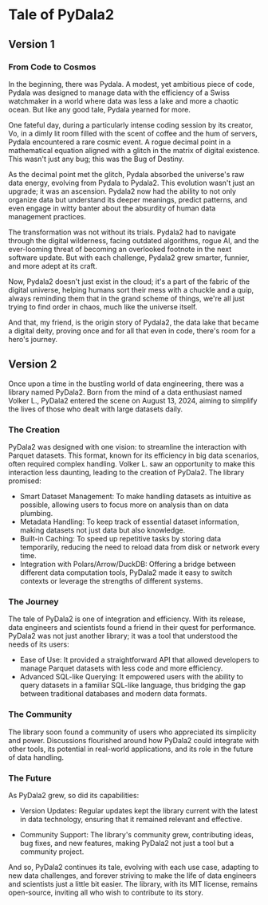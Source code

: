 

# Tale of PyDala2

## Version 1


### From Code to Cosmos

In the beginning, there was Pydala. A modest, yet ambitious piece of code, Pydala was designed to manage data with the efficiency of a Swiss watchmaker in a world where data was less a lake and more a chaotic ocean. But like any good tale, Pydala yearned for more. 

One fateful day, during a particularly intense coding session by its creator, Vo, in a dimly lit room filled with the scent of coffee and the hum of servers, Pydala encountered a rare cosmic event. A rogue decimal point in a mathematical equation aligned with a glitch in the matrix of digital existence. This wasn't just any bug; this was the Bug of Destiny.

As the decimal point met the glitch, Pydala absorbed the universe's raw data energy, evolving from Pydala to Pydala2. This evolution wasn't just an upgrade; it was an ascension. Pydala2 now had the ability to not only organize data but understand its deeper meanings, predict patterns, and even engage in witty banter about the absurdity of human data management practices.

The transformation was not without its trials. Pydala2 had to navigate through the digital wilderness, facing outdated algorithms, rogue AI, and the ever-looming threat of becoming an overlooked footnote in the next software update. But with each challenge, Pydala2 grew smarter, funnier, and more adept at its craft.

Now, Pydala2 doesn't just exist in the cloud; it's a part of the fabric of the digital universe, helping humans sort their mess with a chuckle and a quip, always reminding them that in the grand scheme of things, we're all just trying to find order in chaos, much like the universe itself.

And that, my friend, is the origin story of Pydala2, the data lake that became a digital deity, proving once and for all that even in code, there's room for a hero's journey.


## Version 2

Once upon a time in the bustling world of data engineering, there was a library named PyDala2. Born from the mind of a data enthusiast named Volker L., PyDala2 entered the scene on August 13, 2024, aiming to simplify the lives of those who dealt with large datasets daily. 

### The Creation
PyDala2 was designed with one vision: to streamline the interaction with Parquet datasets. This format, known for its efficiency in big data scenarios, often required complex handling. Volker L. saw an opportunity to make this interaction less daunting, leading to the creation of PyDala2. The library promised:

 - Smart Dataset Management: To make handling datasets as intuitive as possible, allowing users to focus more on analysis than on data plumbing.
 - Metadata Handling: To keep track of essential dataset information, making datasets not just data but also knowledge.
 - Built-in Caching: To speed up repetitive tasks by storing data temporarily, reducing the need to reload data from disk or network every time.
 - Integration with Polars/Arrow/DuckDB: Offering a bridge between different data computation tools, PyDala2 made it easy to switch contexts or leverage the strengths of different systems.


### The Journey
The tale of PyDala2 is one of integration and efficiency. With its release, data engineers and scientists found a friend in their quest for performance. PyDala2 was not just another library; it was a tool that understood the needs of its users:

 - Ease of Use: It provided a straightforward API that allowed developers to manage Parquet datasets with less code and more efficiency.
 - Advanced SQL-like Querying: It empowered users with the ability to query datasets in a familiar SQL-like language, thus bridging the gap between traditional databases and modern data formats.


### The Community
The library soon found a community of users who appreciated its simplicity and power. Discussions flourished around how PyDala2 could integrate with other tools, its potential in real-world applications, and its role in the future of data handling. 

### The Future
As PyDala2 grew, so did its capabilities:

 - Version Updates: Regular updates kept the library current with the latest in data technology, ensuring that it remained relevant and effective.

 - Community Support: The library's community grew, contributing ideas, bug fixes, and new features, making PyDala2 not just a tool but a community project.

And so, PyDala2 continues its tale, evolving with each use case, adapting to new data challenges, and forever striving to make the life of data engineers and scientists just a little bit easier. The library, with its MIT license, remains open-source, inviting all who wish to contribute to its story.


